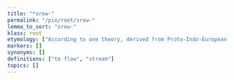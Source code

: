 ```yaml
---
title: "*srew-"
permalink: "/pie/root/srew-"
lemma_to_sort: "srew-"
klass: root
etymology: ["According to one theory, derived from Proto-Indo-European *ser-, whence also Latin serum."]
markers: []
synonyms: []
definitions: ["to flow", "stream"]
topics: []
---
```

